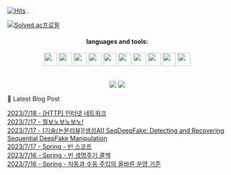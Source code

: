 [![Hits](https://hits.seeyoufarm.com/api/count/incr/badge.svg?url=https%3A%2F%2Fgithub.com%2Fffe4el&count_bg=%23FF7676&title_bg=%23000000&icon=openai.svg&icon_color=%23E5A0A0&title=hits&edge_flat=false)](https://hits.seeyoufarm.com)
.


<!-- 백준레벨 -->
[![Solved.ac프로필](http://mazassumnida.wtf/api/v2/generate_badge?boj=codkan)](https://solved.ac/백준아이디)
</h4></div>


<!-- 사용하는 언어와 도구들 -->
  <h4 align=center> languages and tools: </h4>
<p align=center>
<!--   python -->
  <code><img height="30" src="https://cdn-icons-png.flaticon.com/512/5968/5968350.png"></code> 
<!--   html -->
  <code><img height="30" src="https://cdn-icons-png.flaticon.com/512/5968/5968267.png"></code>
<!--   css -->
  <code><img height="30" src="https://cdn-icons-png.flaticon.com/512/5968/5968242.png"></code>
<!--   javascript -->
  <code><img height="30" src="https://cdn-icons-png.flaticon.com/512/1199/1199124.png"></code>
<!--   C -->
  <code><img height="30" src="https://user-images.githubusercontent.com/93892724/210708533-60adaa42-cf77-4ffb-8576-246512979764.png"></code>
<!--   C++ -->
  <code><img height="30" src="https://cdn-icons-png.flaticon.com/512/6132/6132222.png"></code>
<!--   vs code -->
  <code><img height="30" src="https://upload.wikimedia.org/wikipedia/commons/thumb/9/9a/Visual_Studio_Code_1.35_icon.svg/2048px-Visual_Studio_Code_1.35_icon.svg.png"></code>
<!--   pycharm -->
  <code><img height="30" src="https://upload.wikimedia.org/wikipedia/commons/thumb/1/1d/PyCharm_Icon.svg/1024px-PyCharm_Icon.svg.png"></code>
<!--   Clion -->
<code><img height="30" src="https://user-images.githubusercontent.com/93892724/211053466-f8474354-71fd-486e-bacf-4b597d98dc8e.png"></code>
<!--   jupyter -->
  <code><img height="30" src="https://upload.wikimedia.org/wikipedia/commons/thumb/3/38/Jupyter_logo.svg/1200px-Jupyter_logo.svg.png"></code>
<br><br></p>
  
  
<!-- 깃허브레벨, 자주쓰는 언어 -->
<p align="center"><img src="https://github-readme-stats.vercel.app/api?username=ffe4el&bg_color=30,e96443,904e95&title_color=fff&text_color=fff">
<img src="https://github-readme-stats.vercel.app/api/top-langs/?username=ffe4el&bg_color=30,e96443,904e95&title_color=fff&text_color=fff"></p>



🤩 Latest Blog Post

[2023/7/18 - [HTTP] 인터넷 네트워크](https://ffe4el.tistory.com/73) <br>
[2023/7/17 - 뭘보노보노보노!](https://ffe4el.tistory.com/pages/%EB%AD%98%EB%B3%B4%EB%85%B8%EB%B3%B4%EB%85%B8%EB%B3%B4%EB%85%B8) <br>
[2023/7/17 - [기술/논문리뷰][생성AI] SeqDeepFake: Detecting and Recovering Sequential DeepFake Manipulation](https://ffe4el.tistory.com/71) <br>
[2023/7/17 - Spring - 빈 스코프](https://ffe4el.tistory.com/70) <br>
[2023/7/16 - Spring - 빈 생명주기 콜백](https://ffe4el.tistory.com/69) <br>
[2023/7/16 - Spring - 자동과 수동 주입의 올바른 운영 기준](https://ffe4el.tistory.com/68) <br>
